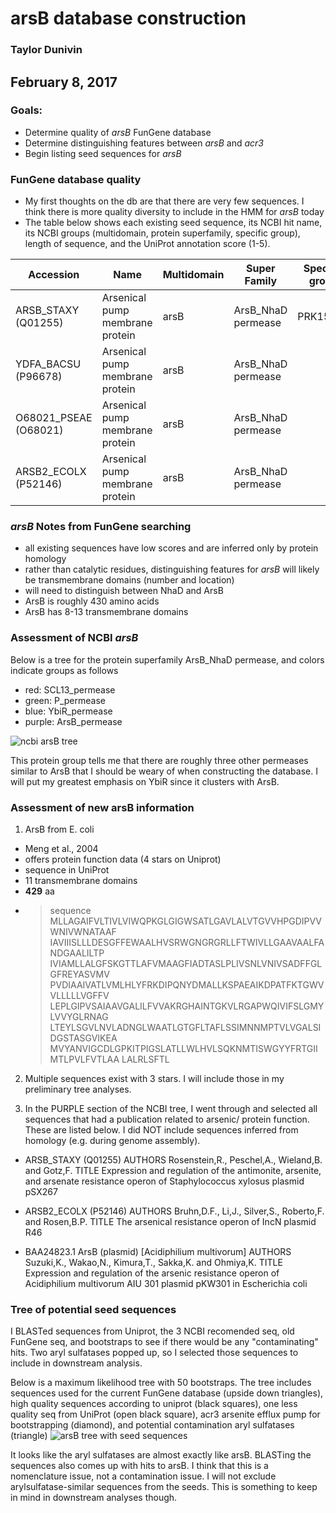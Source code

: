 # arsB database construction
### Taylor Dunivin
## February 8, 2017
### Goals: 
* Determine quality of _arsB_ FunGene database
* Determine distinguishing features between *arsB* and *acr3*
* Begin listing seed sequences for *arsB*

### FunGene database quality
* My first thoughts on the db are that there are very few sequences. I think there is more quality diversity to include in the HMM for *arsB* today
* The table below shows each existing seed sequence, its NCBI hit name, its NCBI groups (multidomain, protein superfamily, specific group), length of sequence, and the UniProt annotation score (1-5). 

| Accession | Name | Multidomain | Super Family | Specific group | Lenth (aa) | UniProt Score |
| --------- | ----- | ---------- | --------- | -------- | ------- | :-----: |
| ARSB_STAXY (Q01255) | Arsenical pump membrane protein | arsB | ArsB_NhaD permease | PRK15445 | 429 | 2 |
| YDFA_BACSU (P96678) | Arsenical pump membrane protein | arsB | ArsB_NhaD permease | | 435 | 2 |
| O68021_PSEAE (O68021) | Arsenical pump membrane protein | arsB | ArsB_NhaD permease |  | 425 | 2 |
| ARSB2_ECOLX (P52146) | Arsenical pump membrane protein | arsB | ArsB_NhaD permease | | 429 | 2 |

### *arsB* Notes from FunGene searching
* all existing sequences have low scores and are inferred only by protein homology
* rather than catalytic residues, distinguishing features for *arsB* will likely be transmembrane domains (number and location)
* will need to distinguish between NhaD and ArsB
* ArsB is roughly 430 amino acids
* ArsB has 8-13 transmembrane domains

### Assessment of NCBI *arsB*
Below is a tree for the protein superfamily ArsB_NhaD permease, and colors indicate groups as follows
* red: SCL13_permease
* green: P_permease
* blue: YbiR_permease
* purple: ArsB_permease

![ncbi arsB tree](https://github.com/ShadeLab/Xander_arsenic/blob/master/images/arsB_ncbi_grps.gif)

This protein group tells me that there are roughly three other permeases similar to ArsB that I should be weary of when constructing the database. I will put my greatest emphasis on YbiR since it clusters with ArsB. 

### Assessment of new arsB information
1. ArsB from E. coli
  * Meng et al., 2004
  * offers protein function data (4 stars on Uniprot)
  * sequence in UniProt
  * 11 transmembrane domains
  * __429__ aa
  * >sequence
  MLLAGAIFVLTIVLVIWQPKGLGIGWSATLGAVLALVTGVVHPGDIPVVWNIVWNATAAF
  IAVIIISLLLDESGFFEWAALHVSRWGNGRGRLLFTWIVLLGAAVAALFANDGAALILTP
  IVIAMLLALGFSKGTTLAFVMAAGFIADTASLPLIVSNLVNIVSADFFGLGFREYASVMV
  PVDIAAIVATLVMLHLYFRKDIPQNYDMALLKSPAEAIKDPATFKTGWVVLLLLLVGFFV
  LEPLGIPVSAIAAVGALILFVVAKRGHAINTGKVLRGAPWQIVIFSLGMYLVVYGLRNAG
  LTEYLSGVLNVLADNGLWAATLGTGFLTAFLSSIMNNMPTVLVGALSIDGSTASGVIKEA
  MVYANVIGCDLGPKITPIGSLATLLWLHVLSQKNMTISWGYYFRTGIIMTLPVLFVTLAA
  LALRLSFTL

2. Multiple sequences exist with 3 stars. I will include those in my preliminary tree analyses. 

3. In the PURPLE section of the NCBI tree, I went through and selected all sequences that had a publication related to arsenic/ protein function. These are listed below. I did NOT include sequences inferred from homology (e.g. during genome assembly). 

  * ARSB_STAXY (Q01255)
    AUTHORS   Rosenstein,R., Peschel,A., Wieland,B. and Gotz,F.
      TITLE     Expression and regulation of the antimonite, arsenite, and arsenate
                resistance operon of Staphylococcus xylosus plasmid pSX267

  * ARSB2_ECOLX (P52146)
   AUTHORS   Bruhn,D.F., Li,J., Silver,S., Roberto,F. and Rosen,B.P.
    TITLE     The arsenical resistance operon of IncN plasmid R46

  * BAA24823.1 ArsB (plasmid) [Acidiphilium multivorum]
    AUTHORS   Suzuki,K., Wakao,N., Kimura,T., Sakka,K. and Ohmiya,K.
      TITLE     Expression and regulation of the arsenic resistance operon of
                Acidiphilium multivorum AIU 301 plasmid pKW301 in Escherichia coli

### Tree of potential seed sequences
I BLASTed sequences from Uniprot, the 3 NCBI recomended seq, old FunGene seq, and bootstraps to see if there would be any "contaminating" hits. Two aryl sulfatases popped up, so I selected those sequences to include in downstream analysis. 

Below is a maximum likelihood tree with 50 bootstraps. The tree includes sequences used for the current FunGene database (upside down triangles), high quality sequences according to uniprot (black squares), one less quality seq from UniProt (open black square), acr3 arsenite efflux pump for bootstrapping (diamond), and potential contamination aryl sulfatases (triangle)
![arsB tree with seed sequences](https://github.com/ShadeLab/Xander_arsenic/blob/master/images/arsB_boot.png)

It looks like the aryl sulfatases are almost exactly like arsB. BLASTing the sequences also comes up with hits to arsB. I think that this is a nomenclature issue, not a contamination issue. I will not exclude arylsulfatase-similar sequences from the seeds. This is something to keep in mind in downstream analyses though. 
